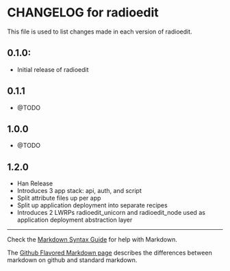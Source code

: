# CHANGELOG for radioedit

This file is used to list changes made in each version of radioedit.

## 0.1.0:

* Initial release of radioedit

## 0.1.1

* @TODO

## 1.0.0

* @TODO

## 1.2.0

* Han Release
* Introduces 3 app stack: api, auth, and script
* Split attribute files up per app
* Split up application deployment into separate recipes
* Introduces 2 LWRPs radioedit_unicorn and radioedit_node used as application deployment abstraction layer

- - -
Check the [Markdown Syntax Guide](http://daringfireball.net/projects/markdown/syntax) for help with Markdown.

The [Github Flavored Markdown page](http://github.github.com/github-flavored-markdown/) describes the differences between markdown on github and standard markdown.
